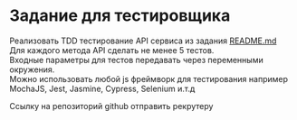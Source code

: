 # Задание для тестировщика

Реализовать TDD тестирование API сервиса из задания [README.md](./README.md)  
Для каждого метода API сделать не менее 5 тестов.  
Входные параметры для тестов передавать через переменными окружения.  
Можно использовать любой js фреймворк для тестирования например MochaJS, Jest, Jasmine, Cypress, Selenium и.т.д

Ссылку на репозиторий github отправить рекрутеру
